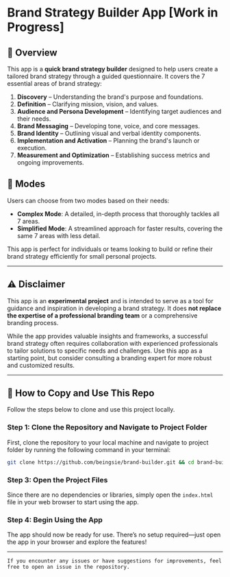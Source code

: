 # Brand Strategy Builder App [Work in Progress]

## 🌟 Overview

This app is a **quick brand strategy builder** designed to help users create a tailored brand strategy through a guided questionnaire. It covers the 7 essential areas of brand strategy:

1. **Discovery** – Understanding the brand's purpose and foundations.
2. **Definition** – Clarifying mission, vision, and values.
3. **Audience and Persona Development** – Identifying target audiences and their needs.
4. **Brand Messaging** – Developing tone, voice, and core messages.
5. **Brand Identity** – Outlining visual and verbal identity components.
6. **Implementation and Activation** – Planning the brand's launch or execution.
7. **Measurement and Optimization** – Establishing success metrics and ongoing improvements.

## 🔀 Modes

Users can choose from two modes based on their needs:

- **Complex Mode**: A detailed, in-depth process that thoroughly tackles all 7 areas.
- **Simplified Mode**: A streamlined approach for faster results, covering the same 7 areas with less detail.

This app is perfect for individuals or teams looking to build or refine their brand strategy efficiently for small personal projects.

---

## ⚠️ Disclaimer

This app is an **experimental project** and is intended to serve as a tool for guidance and inspiration in developing a brand strategy. It does **not replace the expertise of a professional branding team** or a comprehensive branding process.

While the app provides valuable insights and frameworks, a successful brand strategy often requires collaboration with experienced professionals to tailor solutions to specific needs and challenges. Use this app as a starting point, but consider consulting a branding expert for more robust and customized results.

---

## 🚀 How to Copy and Use This Repo

Follow the steps below to clone and use this project locally.

### Step 1: Clone the Repository and Navigate to Project Folder

First, clone the repository to your local machine and navigate to project folder by running the following command in your terminal:

```bash
git clone https://github.com/beingsie/brand-builder.git && cd brand-builder
```

### Step 3: Open the Project Files

Since there are no dependencies or libraries, simply open the `index.html` file in your web browser to start using the app.

### Step 4: Begin Using the App

The app should now be ready for use. There’s no setup required—just open the app in your browser and explore the features!

---

`If you encounter any issues or have suggestions for improvements, feel free to open an issue in the repository.`
